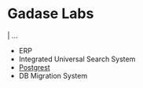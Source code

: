 # Gadase Labs
| ...

- ERP
- Integrated Universal Search System
- [Postgrest](https://postgrest.org/en/v12/)
- DB Migration System
